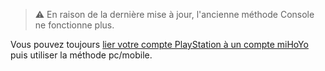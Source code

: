 > ⚠️ En raison de la dernière mise à jour, l'ancienne méthode Console ne fonctionne plus.

Vous pouvez toujours [lier votre compte PlayStation à un compte miHoYo](https://www.hoyolab.com/article/533197) puis utiliser la méthode pc/mobile.
